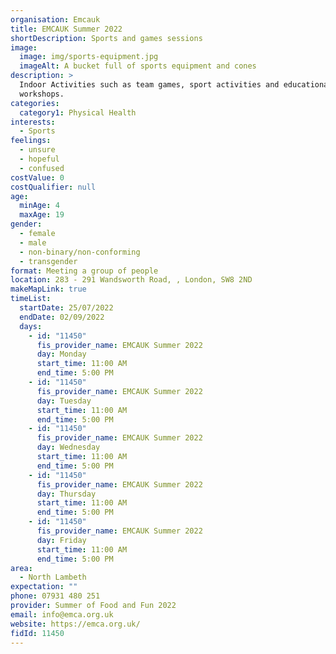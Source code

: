 ```yaml
---
organisation: Emcauk
title: EMCAUK Summer 2022
shortDescription: Sports and games sessions
image:
  image: img/sports-equipment.jpg
  imageAlt: A bucket full of sports equipment and cones
description: >
  Indoor Activities such as team games, sport activities and educational
  workshops. 
categories:
  category1: Physical Health
interests:
  - Sports
feelings:
  - unsure
  - hopeful
  - confused
costValue: 0
costQualifier: null
age:
  minAge: 4
  maxAge: 19
gender:
  - female
  - male
  - non-binary/non-conforming
  - transgender
format: Meeting a group of people
location: 283 - 291 Wandsworth Road, , London, SW8 2ND
makeMapLink: true
timeList:
  startDate: 25/07/2022
  endDate: 02/09/2022
  days:
    - id: "11450"
      fis_provider_name: EMCAUK Summer 2022
      day: Monday
      start_time: 11:00 AM
      end_time: 5:00 PM
    - id: "11450"
      fis_provider_name: EMCAUK Summer 2022
      day: Tuesday
      start_time: 11:00 AM
      end_time: 5:00 PM
    - id: "11450"
      fis_provider_name: EMCAUK Summer 2022
      day: Wednesday
      start_time: 11:00 AM
      end_time: 5:00 PM
    - id: "11450"
      fis_provider_name: EMCAUK Summer 2022
      day: Thursday
      start_time: 11:00 AM
      end_time: 5:00 PM
    - id: "11450"
      fis_provider_name: EMCAUK Summer 2022
      day: Friday
      start_time: 11:00 AM
      end_time: 5:00 PM
area:
  - North Lambeth
expectation: ""
phone: 07931 480 251
provider: Summer of Food and Fun 2022
email: info@emca.org.uk
website: https://emca.org.uk/
fidId: 11450
---
```

